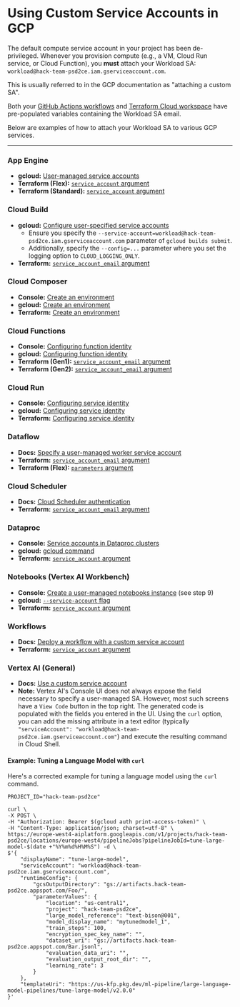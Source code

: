 # Using Custom Service Accounts in GCP

The default compute service account in your project has been de-privileged. Whenever you provision compute (e.g., a VM, Cloud Run service, or Cloud Function), you **must** attach your Workload SA: `workload@hack-team-psd2ce.iam.gserviceaccount.com`.

This is usually referred to in the GCP documentation as "attaching a custom SA".

Both your [GitHub Actions workflows](./.github/workflows/) and [Terraform Cloud workspace](https://app.terraform.io/app/db-hackathon-2025/workspaces/hack-team-psd2ce) have pre-populated variables containing the Workload SA email.

Below are examples of how to attach your Workload SA to various GCP services.

---

### App Engine

*   **gcloud:** [User-managed service accounts](https://cloud.google.com/appengine/docs/legacy/standard/python/user-managed-service-accounts#gcloud)
*   **Terraform (Flex):** [`service_account` argument](https://registry.terraform.io/providers/hashicorp/google/latest/docs/resources/app_engine_flexible_app_version#service_account)
*   **Terraform (Standard):** [`service_account` argument](https://registry.terraform.io/providers/hashicorp/google/latest/docs/resources/app_engine_standard_app_version#service_account)

### Cloud Build

*   **gcloud:** [Configure user-specified service accounts](https://cloud.google.com/build/docs/securing-builds/configure-user-specified-service-accounts)
    *   Ensure you specify the `--service-account=workload@hack-team-psd2ce.iam.gserviceaccount.com` parameter of `gcloud builds submit`.
    *   Additionally, specify the `--config=...` parameter where you set the logging option to `CLOUD_LOGGING_ONLY`.
*   **Terraform:** [`service_account_email` argument](https://registry.terraform.io/providers/hashicorp/google/latest/docs/resources/cloudbuild_trigger#service_account_email)

### Cloud Composer

*   **Console:** [Create an environment](https://cloud.google.com/composer/docs/how-to/managing/creating#console)
*   **gcloud:** [Create an environment](https://cloud.google.com/composer/docs/how-to/managing/creating#gcloud)
*   **Terraform:** [Create an environment](https://cloud.google.com/composer/docs/how-to/managing/creating#terraform)

### Cloud Functions

*   **Console:** [Configuring function identity](https://cloud.google.com/functions/docs/securing/function-identity#console)
*   **gcloud:** [Configuring function identity](https://cloud.google.com/functions/docs/securing/function-identity#gcloud)
*   **Terraform (Gen1):** [`service_account_email` argument](https://registry.terraform.io/providers/hashicorp/google/latest/docs/resources/cloudfunctions_function#service_account_email)
*   **Terraform (Gen2):** [`service_account_email` argument](https://registry.terraform.io/providers/hashicorp/google/latest/docs/resources/cloudfunctions2_function#service_account_email)

### Cloud Run

*   **Console:** [Configuring service identity](https://cloud.google.com/run/docs/securing/service-identity#console)
*   **gcloud:** [Configuring service identity](https://cloud.google.com/run/docs/securing/service-identity#gcloud)
*   **Terraform:** [Configuring service identity](https://cloud.google.com/run/docs/securing/service-identity#terraform)

### Dataflow

*   **Docs:** [Specify a user-managed worker service account](https://cloud.google.com/dataflow/docs/concepts/security-and-permissions#specify_a_user-managed_worker_service_account)
*   **Terraform:** [`service_account_email` argument](https://registry.terraform.io/providers/hashicorp/google/latest/docs/resources/dataflow_job#service_account_email)
*   **Terraform (Flex):** [`parameters` argument](https://registry.terraform.io/providers/hashicorp/google/latest/docs/resources/dataflow_flex_template_job#parameters)

### Cloud Scheduler

*   **Docs:** [Cloud Scheduler authentication](https://cloud.google.com/scheduler/docs?gclsrc=aw.ds&gad_source=1&gad_campaignid=20376984227&gclid=CjwKCAjw4efDBhATEiwAaDBpboW0I164la0GbnEBo_PTcemx4h7bsZOwIGmz0FGEnd4jP624uUU7eRoCo18QAvD_BwE)
*   **Terraform:** [`service_account_email` argument](https://registry.terraform.io/providers/hashicorp/google/latest/docs/resources/cloud_scheduler_job#service_account_email)

### Dataproc

*   **Console:** [Service accounts in Dataproc clusters](https://cloud.google.com/dataproc/docs/concepts/configuring-clusters/service-accounts#console)
*   **gcloud:** [gcloud command](https://cloud.google.com/dataproc/docs/concepts/configuring-clusters/service-accounts#gcloud-command)
*   **Terraform:** [`service_account` argument](https://registry.terraform.io/providers/hashicorp/google/latest/docs/resources/dataproc_cluster#service_account)

### Notebooks (Vertex AI Workbench)

*   **Console:** [Create a user-managed notebooks instance](https://cloud.google.com/vertex-ai/docs/workbench/user-managed/create-new#console) (see step 9)
*   **gcloud:** [`--service-account` flag](https://cloud.google.com/sdk/gcloud/reference/notebooks/instances/create#--service-account)
*   **Terraform:** [`service_account` argument](https://registry.terraform.io/providers/hashicorp/google/latest/docs/resources/notebooks_instance#service_account)

### Workflows

*   **Docs:** [Deploy a workflow with a custom service account](https://cloud.google.com/workflows/docs/authentication#deploy_a_workflow_with_a_custom_service_account)
*   **Terraform:** [`service_account` argument](https://registry.terraform.io/providers/hashicorp/google/latest/docs/resources/workflows_workflow#service_account)

### Vertex AI (General)

*   **Docs:** [Use a custom service account](https://cloud.google.com/vertex-ai/docs/general/custom-service-account#attach)
*   **Note:** Vertex AI's Console UI does not always expose the field necessary to specify a user-managed SA. However, most such screens have a `View Code` button in the top right. The generated code is populated with the fields you entered in the UI. Using the `curl` option, you can add the missing attribute in a text editor (typically `"serviceAccount": "workload@hack-team-psd2ce.iam.gserviceaccount.com"`) and execute the resulting command in Cloud Shell.

#### Example: Tuning a Language Model with `curl`

Here's a corrected example for tuning a language model using the `curl` command.

```shell
PROJECT_ID="hack-team-psd2ce"

curl \
-X POST \
-H "Authorization: Bearer $(gcloud auth print-access-token)" \
-H "Content-Type: application/json; charset=utf-8" \
https://europe-west4-aiplatform.googleapis.com/v1/projects/hack-team-psd2ce/locations/europe-west4/pipelineJobs?pipelineJobId=tune-large-model-$(date +"%Y%m%d%H%M%S") -d \
$'{
    "displayName": "tune-large-model",
    "serviceAccount": "workload@hack-team-psd2ce.iam.gserviceaccount.com",
    "runtimeConfig": {
        "gcsOutputDirectory": "gs://artifacts.hack-team-psd2ce.appspot.com/Foo/",
        "parameterValues": {
            "location": "us-central1",
            "project": "hack-team-psd2ce",
            "large_model_reference": "text-bison@001",
            "model_display_name": "mytunedmodel_1",
            "train_steps": 100,
            "encryption_spec_key_name": "",
            "dataset_uri": "gs://artifacts.hack-team-psd2ce.appspot.com/Bar.jsonl",
            "evaluation_data_uri": "",
            "evaluation_output_root_dir": "",
            "learning_rate": 3
        }
    },
    "templateUri": "https://us-kfp.pkg.dev/ml-pipeline/large-language-model-pipelines/tune-large-model/v2.0.0"
}'
```